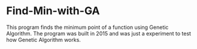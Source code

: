 # Find-Min-with-GA
This program finds the minimum point of a function using Genetic Algorithm.
The program was built in 2015 and was just a experiment to test how Genetic Algorithm works.
